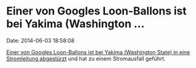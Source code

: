 Einer von Googles Loon-Ballons ist bei Yakima (Washington \...
==============================================================

Date: 2014-06-03 18:58:08

[Einer von Googles Loon-Ballons ist bei Yakima (Washington State) in
eine Stromleitung
abgestürzt](http://blogs.seattletimes.com/brierdudley/2014/05/30/google-loon-balloon-crashes-near-yakima/)
und hat zu einem Stromausfall geführt.
